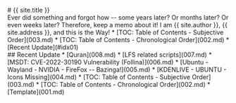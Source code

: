 ---
---

<br id="idx00">
# {{ site.title }}

<br id="idx01">
Ever did something and forgot how -- some years later?
Or months later? Or even weeks later? 
Therefore, keep a memo about it!
I am {{ site.author }}, {{ site.address }}, and this is the Way!
* [TOC: Table of Contents - Subjective Order](003.md)
* [TOC: Table of Contents - Chronological Order](002.md)
* [Recent Update](#idx01)

<br id="idx02">
## Recent Update
* [Quran](008.md)
* [LFS related scripts](007.md)
* [MSDT: CVE-2022-30190 Vulnerability (Follina)](006.md)
* [Ubuntu - Wayland - NVIDIA - FireFox -- Bazinga!](005.md)
* [KDENLIVE - UBUNTU - Icons Missing](004.md)
* [TOC: Table of Contents - Subjective Order](003.md)
* [TOC: Table of Contents - Chronological Order](002.md)
* [Template](001.md)

